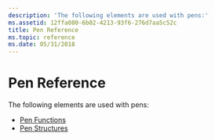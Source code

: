 ```yaml
---
description: 'The following elements are used with pens:'
ms.assetid: 12ffa080-6b02-4213-93f6-276d7aa5c52c
title: Pen Reference
ms.topic: reference
ms.date: 05/31/2018
---
```


# Pen Reference

The following elements are used with pens:

-   [Pen Functions](pen-functions.md)
-   [Pen Structures](pen-structures.md)

 

 



